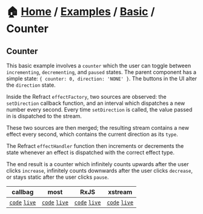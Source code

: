 # 🏠 [Home](../../../) / [Examples](../../) / [Basic](../) / Counter

## Counter

This basic example involves a `counter` which the user can toggle between `incrementing`, `decrementing`, and `paused` states. The parent component has a simple state: `{ counter: 0, direction: 'NONE' }`. The buttons in the UI alter the `direction` state.

Inside the Refract `effectFactory`, two sources are observed: the `setDirection` callback function, and an interval which dispatches a new number every second. Every time `setDirection` is called, the value passed in is dispatched to the stream.

These two sources are then merged; the resulting stream contains a new effect every second, which contains the current direction as its `type`.

The Refract `effectHandler` function then increments or decrements the state whenever an effect is dispatched with the correct effect type.

The end result is a counter which infinitely counts upwards after the user clicks `increase`, infinitely counts downwards after the user clicks `decrease`, or stays static after the user clicks `pause`.

| callbag | most | RxJS | xstream |
| --- | --- | --- | --- |
| [`code`](./basic/counter/callbag) [`live`](https://stackblitz.com/github/troch/refract/tree/master/examples/basic/counter/callbag) | [`code`](./basic/counter/most) [`live`](https://stackblitz.com/github/troch/refract/tree/master/examples/basic/counter/most)  | [`code`](./basic/counter/rxjs) [`live`](https://stackblitz.com/github/troch/refract/tree/master/examples/basic/counter/rxjs)  | [`code`](./basic/counter/xstream) [`live`](https://stackblitz.com/github/troch/refract/tree/master/examples/basic/counter/xstream)  |
